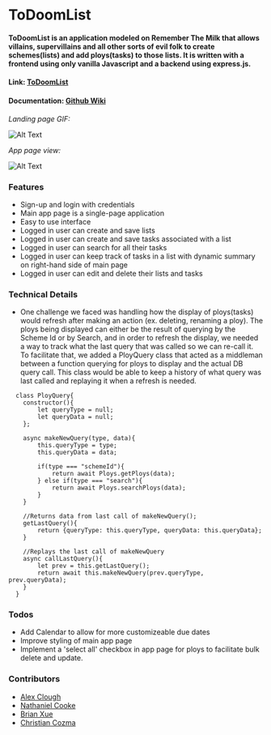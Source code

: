 # ToDoomList

#### ToDoomList is an application modeled on Remember The Milk that allows villains, supervillains and all other sorts of evil folk to create schemes(lists) and add ploys(tasks) to those lists.  It is written with a frontend using only vanilla Javascript and a backend using express.js. #### 

#### Link: [ToDoomList](http://aa-todoomlist.herokuapp.com/)
#### Documentation: [Github Wiki](https://github.com/CodingInRhythm/ToDoomList/wiki)


*Landing page GIF:*

![Alt Text](https://media.giphy.com/media/X1qxc3e1hjOvyOpsyM/giphy.gif)

*App page view:*

![Alt Text](https://media.giphy.com/media/Iv0i7t4Xig1Et0DUtc/giphy.gif)

### Features ###

* Sign-up and login with credentials
* Main app page is a single-page application
* Easy to use interface
* Logged in user can create and save lists
* Logged in user can create and save tasks associated with a list
* Logged in user can search for all their tasks
* Logged in user can keep track of tasks in a list with dynamic summary on right-hand side of main page
* Logged in user can edit and delete their lists and tasks


### Technical Details ###
* One challenge we faced was handling how the display of ploys(tasks) would refresh after making an action (ex. deleting, renaming a ploy). The ploys being displayed can either be the result of querying by the Scheme Id or by Search, and in order to refresh the display, we needed a way to track what the last query that was called so we can re-call it. To facilitate that, we added a PloyQuery class that acted as a middleman between a function querying for ploys to display and the actual DB query call. This class would be able to keep a history of what query was last called and replaying it when a refresh is needed.

```
  class PloyQuery{
    constructor(){
        let queryType = null;
        let queryData = null;
    };

    async makeNewQuery(type, data){
        this.queryType = type;
        this.queryData = data;

        if(type === "schemeId"){
            return await Ploys.getPloys(data);
        } else if(type === "search"){
            return await Ploys.searchPloys(data);
        } 
    }

    //Returns data from last call of makeNewQuery();
    getLastQuery(){
        return {queryType: this.queryType, queryData: this.queryData};
    }

    //Replays the last call of makeNewQuery
    async callLastQuery(){
        let prev = this.getLastQuery();
        return await this.makeNewQuery(prev.queryType, prev.queryData);
    }
  }
```
### Todos ###

* Add Calendar to allow for more customizeable due dates
* Improve styling of main app page
* Implement a 'select all' checkbox in app page for ploys to facilitate bulk delete and update. 
### Contributors ###

* [Alex Clough](https://github.com/CodingInRhythm)
* [Nathaniel Cooke](https://github.com/nathanieldcooke)
* [Brian Xue](https://github.com/bxue2)
* [Christian Cozma](https://github.com/Christian-Cozma)
